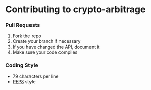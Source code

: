 # Contributing to crypto-arbitrage
### Pull Requests
1. Fork the repo
2. Create your branch if necessary
3. If you have changed the API, document it
4. Make sure your code compiles

### Coding Style

- 79 characters per line
- [PEP8](https://www.python.org/dev/peps/pep-0008/) style

